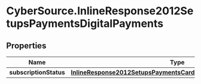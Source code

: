 # CyberSource.InlineResponse2012SetupsPaymentsDigitalPayments

## Properties
Name | Type | Description | Notes
------------ | ------------- | ------------- | -------------
**subscriptionStatus** | [**InlineResponse2012SetupsPaymentsCardProcessingSubscriptionStatus**](InlineResponse2012SetupsPaymentsCardProcessingSubscriptionStatus.md) |  | [optional] 


